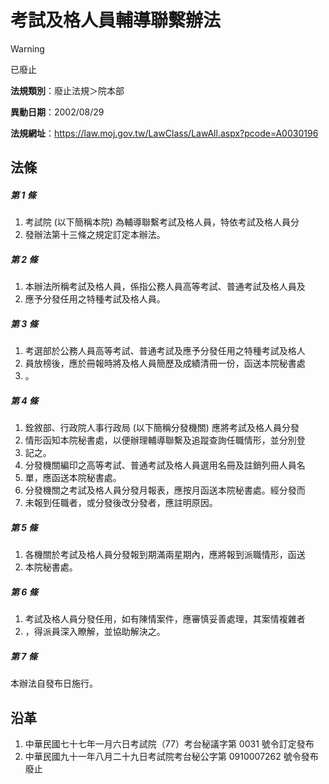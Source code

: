 # 考試及格人員輔導聯繫辦法
> [!WARNING]
> 已廢止

**法規類別**：廢止法規＞院本部

**異動日期**：2002/08/29  

**法規網址**：https://law.moj.gov.tw/LawClass/LawAll.aspx?pcode=A0030196



## 法條
##### 第 1 條
1. 考試院 (以下簡稱本院) 為輔導聯繫考試及格人員，特依考試及格人員分
1. 發辦法第十三條之規定訂定本辦法。

##### 第 2 條
1. 本辦法所稱考試及格人員，係指公務人員高等考試、普通考試及格人員及
1. 應予分發任用之特種考試及格人員。

##### 第 3 條
1. 考選部於公務人員高等考試、普通考試及應予分發任用之特種考試及格人
1. 員放榜後，應於冊報時將及格人員簡歷及成績清冊一份，函送本院秘書處
1. 。

##### 第 4 條
1. 銓敘部、行政院人事行政局 (以下簡稱分發機關) 應將考試及格人員分發
1. 情形函知本院秘書處，以便辦理輔導聯繫及追蹤查詢任職情形，並分別登
1. 記之。
1. 分發機關編印之高等考試、普通考試及格人員選用名冊及註銷列冊人員名
1. 單，應函送本院秘書處。
1. 分發機關之考試及格人員分發月報表，應按月函送本院秘書處。經分發而
1. 未報到任職者，或分發後改分發者，應註明原因。

##### 第 5 條
1. 各機關於考試及格人員分發報到期滿兩星期內，應將報到派職情形，函送
1. 本院秘書處。

##### 第 6 條
1. 考試及格人員分發任用，如有陳情案件，應審慎妥善處理，其案情複雜者
1. ，得派員深入瞭解，並協助解決之。

##### 第 7 條
本辦法自發布日施行。

## 沿革
1. 中華民國七十七年一月六日考試院（77）考台秘議字第 0031 號令訂定發布
1. 中華民國九十一年八月二十九日考試院考台秘公字第 0910007262 號令發布廢止
